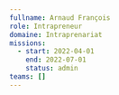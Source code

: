 ```yaml
---
fullname: Arnaud François
role: Intrapreneur
domaine: Intraprenariat
missions:
  - start: 2022-04-01
    end: 2022-07-01
    status: admin
teams: []
---
```


